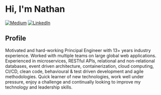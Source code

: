 # Hi, I'm Nathan

[![Medium](https://img.shields.io/badge/Medium-12100E?style=for-the-badge&logo=medium&logoColor=white)](https://medium.com/@nathandeamer)
[![LinkedIn](https://img.shields.io/badge/LinkedIn-0077B5?style=for-the-badge&logo=linkedin&logoColor=white)](https://www.linkedin.com/in/nathandeamer/)

## Profile
Motivated and hard-working Principal Engineer with 13+ years industry experience. Worked with multiple teams on large global web applications.  Experienced in microservices, RESTful APIs, relational and non-relational databases, event driven architecture, containerization, cloud computing, CI/CD, clean code, behavioural & test driven development and agile methodologies.  Quick learner of new technologies, work well under pressure, enjoy a challenge and continually looking to improve my technology and leadership skills.
